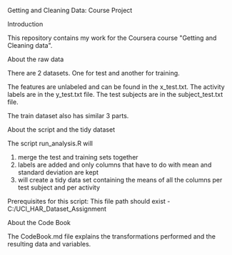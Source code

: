 Getting and Cleaning Data: Course Project

Introduction

This repository contains my work for the Coursera course "Getting and Cleaning data". 



About the raw data

There are 2 datasets. One for test and another for training.

The features  are unlabeled and can be found in the x_test.txt. The activity labels are in the y_test.txt file. The test subjects are in the subject_test.txt file.

The train dataset also has similar 3 parts.



About the script and the tidy dataset

The script run_analysis.R will 

1. merge the test and training sets together 
2. labels are added and only columns that have to do with mean and standard deviation are kept
3. will create a tidy data set containing the means of all the columns per test subject and per activity

Prerequisites for this script:
This file path should exist  -  C:/UCI_HAR_Dataset_Assignment



About the Code Book

The CodeBook.md file explains the transformations performed and the resulting data and variables.
